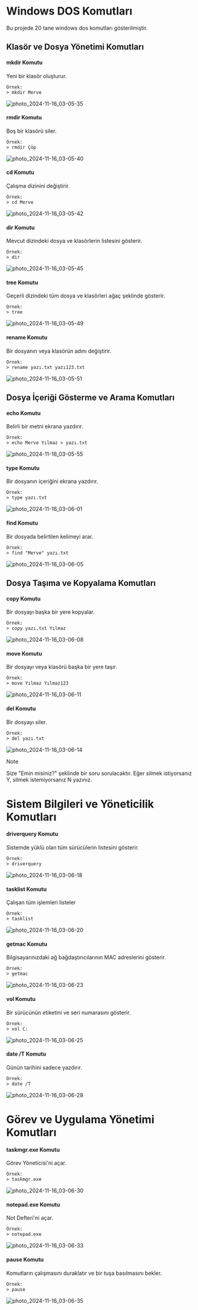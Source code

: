 # Windows DOS Komutları
Bu projede 20 tane windows dos komutları gösterilmiştir.

## Klasör ve Dosya Yönetimi Komutları
#### mkdir Komutu
Yeni bir klasör oluşturur.
```
Örnek:
> mkdir Merve
```
![photo_2024-11-16_03-05-35](https://github.com/user-attachments/assets/c6d0802a-fe0c-463e-ab6a-5374d353718d)

#### rmdir Komutu
Boş bir klasörü siler.
```
Örnek:
> rmdir Çöp
```
![photo_2024-11-16_03-05-40](https://github.com/user-attachments/assets/11500a3d-3094-4d6f-be61-2a681759ad31)

#### cd Komutu
Çalışma dizinini değiştirir.
```
Örnek:
> cd Merve
```
![photo_2024-11-16_03-05-42](https://github.com/user-attachments/assets/f852ff54-b9c7-45e3-b74f-e51a14950ed2)

#### dir Komutu
Mevcut dizindeki dosya ve klasörlerin listesini gösterir.
```
Örnek:
> dir
```
![photo_2024-11-16_03-05-45](https://github.com/user-attachments/assets/a64fa8fe-ab9d-462b-a0da-7b7936de00bd)

#### tree Komutu
Geçerli dizindeki tüm dosya ve klasörleri ağaç şeklinde gösterir.
```
Örnek:
> tree
```
![photo_2024-11-16_03-05-49](https://github.com/user-attachments/assets/e93cac84-63dd-4459-90fe-faec7a448357)

#### rename Komutu
Bir dosyanın veya klasörün adını değiştirir.
```
Örnek:
> rename yazı.txt yazı123.txt
```
![photo_2024-11-16_03-05-51](https://github.com/user-attachments/assets/efc04f3d-624e-4749-8334-81364d1f5976)

## Dosya İçeriği Gösterme ve Arama Komutları
#### echo Komutu
Belirli bir metni ekrana yazdırır.
```
Örnek:
> echo Merve Yılmaz > yazı.txt
```
![photo_2024-11-16_03-05-55](https://github.com/user-attachments/assets/faaf95c4-5ffc-4b38-b2ff-d5836a55454d)

#### type Komutu
Bir dosyanın içeriğini ekrana yazdırır.
```
Örnek:
> type yazı.txt
```
![photo_2024-11-16_03-06-01](https://github.com/user-attachments/assets/6889e0b3-f2bd-4c48-98cc-f5c9c6088150)

#### find Komutu
Bir dosyada belirtilen kelimeyi arar.
```
Örnek:
> find "Merve" yazı.txt
```
![photo_2024-11-16_03-06-05](https://github.com/user-attachments/assets/e26c3187-1fc4-41ee-8ddb-68051df6ed84)

## Dosya Taşıma ve Kopyalama Komutları
#### copy Komutu
Bir dosyayı başka bir yere kopyalar.
```
Örnek:
> copy yazı.txt Yılmaz
```
![photo_2024-11-16_03-06-08](https://github.com/user-attachments/assets/1e2d7553-b259-46b7-9224-45b33a674234)

#### move Komutu
Bir dosyayı veya klasörü başka bir yere taşır.
```
Örnek:
> move Yılmaz Yılmaz123
```
![photo_2024-11-16_03-06-11](https://github.com/user-attachments/assets/5fd77109-572e-4466-9b40-d6fc22c6ae4c)

#### del Komutu
Bir dosyayı siler.
```
Örnek:
> del yazı.txt
```
![photo_2024-11-16_03-06-14](https://github.com/user-attachments/assets/b792df00-2261-4996-a084-c68f51a27338)
> [!NOTE]
> Size "Emin misiniz?" şeklinde bir soru sorulacaktır. Eğer silmek istiyorsanız Y, silmek istemiyorsanız N yazınız.

# Sistem Bilgileri ve Yöneticilik Komutları
#### driverquery Komutu
Sistemde yüklü olan tüm sürücülerin listesini gösterir.
```
Örnek:
> driverquery
```
![photo_2024-11-16_03-06-18](https://github.com/user-attachments/assets/b9ce9ffe-c0a5-4e1e-bc61-2cba3697a2e2)

#### tasklist Komutu
Çalışan tüm işlemleri listeler
```
Örnek:
> tasklist
```
![photo_2024-11-16_03-06-20](https://github.com/user-attachments/assets/80c74412-1ed0-466f-9d45-1a884d18ceaf)

#### getmac Komutu
Bilgisayarınızdaki ağ bağdaştırıcılarının MAC adreslerini gösterir.
```
Örnek:
> getmac
```
![photo_2024-11-16_03-06-23](https://github.com/user-attachments/assets/c84775bb-153e-43df-a5ba-91f0e5412f9f)

#### vol Komutu
Bir sürücünün etiketini ve seri numarasını gösterir.
```
Örnek:
> vol C:
```
![photo_2024-11-16_03-06-25](https://github.com/user-attachments/assets/4d00ff2e-d289-4c46-a8dd-b6a601290039)

#### date /T Komutu
Günün tarihini sadece yazdırır.
```
Örnek:
> date /T
```
![photo_2024-11-16_03-06-28](https://github.com/user-attachments/assets/620ce27f-7c68-4662-acb7-18f37db200fa)

# Görev ve Uygulama Yönetimi Komutları
#### taskmgr.exe Komutu
Görev Yöneticisi'ni açar.
```
Örnek:
> taskmgr.exe
```
![photo_2024-11-16_03-06-30](https://github.com/user-attachments/assets/86c5560e-732c-4d50-8264-51515200c7f7)

#### notepad.exe Komutu
Not Defteri'ni açar.
```
Örnek:
> notepad.exe
```
![photo_2024-11-16_03-06-33](https://github.com/user-attachments/assets/392251f5-d4ab-4ef5-b06a-d42f4e7e0006)

#### pause Komutu
Komutların çalışmasını duraklatır ve bir tuşa basılmasını bekler.
```
Örnek:
> pause
```
![photo_2024-11-16_03-06-35](https://github.com/user-attachments/assets/5a171275-1457-4cc6-99ae-a08b338a6361)
